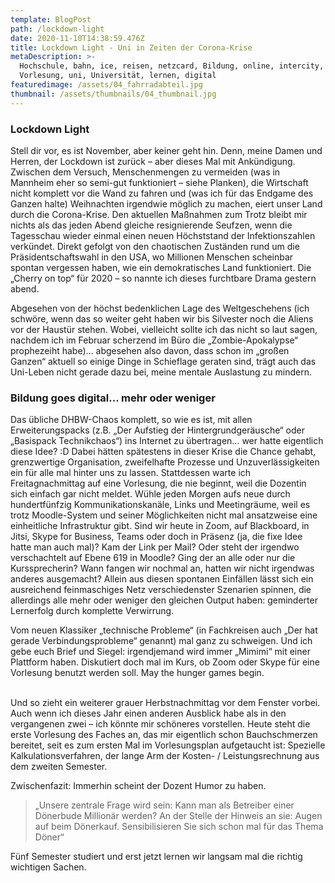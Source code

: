 ```yaml
---
template: BlogPost
path: /lockdown-light
date: 2020-11-10T14:38:59.476Z
title: Lockdown Light - Uni in Zeiten der Corona-Krise
metaDescription: >-
  Hochschule, bahn, ice, reisen, netzcard, Bildung, online, intercity,
  Vorlesung, uni, Universität, lernen, digital
featuredimage: /assets/04_fahrradabteil.jpg
thumbnail: /assets/thumbnails/04_thumbnail.jpg
---
```

### Lockdown Light

Stell dir vor, es ist November, aber keiner geht hin. Denn, meine Damen und Herren, der Lockdown ist zurück – aber dieses Mal mit Ankündigung. Zwischen dem Versuch, Menschenmengen zu vermeiden (was in Mannheim eher so semi-gut funktioniert – siehe Planken), die Wirtschaft nicht komplett vor die Wand zu fahren und (was ich für das Endgame des Ganzen halte) Weihnachten irgendwie möglich zu machen, eiert unser Land durch die Corona-Krise. Den aktuellen Maßnahmen zum Trotz bleibt mir nichts als das jeden Abend gleiche resignierende Seufzen, wenn die Tagesschau wieder einmal einen neuen Höchststand der Infektionszahlen verkündet. Direkt gefolgt von den chaotischen Zuständen rund um die Präsidentschaftswahl in den USA, wo Millionen Menschen scheinbar spontan vergessen haben, wie ein demokratisches Land funktioniert. Die „Cherry on top“ für 2020 – so nannte ich dieses furchtbare Drama gestern abend.



Abgesehen von der höchst bedenklichen Lage des Weltgeschehens (ich schwöre, wenn das so weiter geht haben wir bis Silvester noch die Aliens vor der Haustür stehen. Wobei, vielleicht sollte ich das nicht so laut sagen, nachdem ich im Februar scherzend im Büro die „Zombie-Apokalypse“ prophezeiht habe)… abgesehen also davon, dass schon im „großen Ganzen“ aktuell so einige Dinge in Schieflage geraten sind, trägt auch das Uni-Leben nicht gerade dazu bei, meine mentale Auslastung zu mindern.



### Bildung goes digital... mehr oder weniger

Das übliche DHBW-Chaos komplett, so wie es ist, mit allen Erweiterungspacks (z.B. „Der Aufstieg der Hintergrundgeräusche“ oder „Basispack Technikchaos“) ins Internet zu übertragen… wer hatte eigentlich diese Idee? :D Dabei hätten spätestens in dieser Krise die Chance gehabt, grenzwertige Organisation, zweifelhafte Prozesse und Unzuverlässigkeiten ein für alle mal hinter uns zu lassen. Stattdessen warte ich Freitagnachmittag auf eine Vorlesung, die nie beginnt, weil die Dozentin sich einfach gar nicht meldet. Wühle jeden Morgen aufs neue durch hundertfünfzig Kommunikationskanäle, Links und Meetingräume, weil es trotz Moodle-System und seiner Möglichkeiten nicht mal ansatzweise eine einheitliche Infrastruktur gibt. Sind wir heute in Zoom, auf Blackboard, in Jitsi, Skype for Business, Teams oder doch in Präsenz (ja, die fixe Idee hatte man auch mal)? Kam der Link per Mail? Oder steht der irgendwo verschachtelt auf Ebene 619 in Moodle? Ging der an alle oder nur die Kurssprecherin? Wann fangen wir nochmal an, hatten wir nicht irgendwas anderes ausgemacht? Allein aus diesen spontanen Einfällen lässt sich ein ausreichend feinmaschiges Netz verschiedenster Szenarien spinnen, die allerdings alle mehr oder weniger den gleichen Output haben: geminderter Lernerfolg durch komplette Verwirrung.

Vom neuen Klassiker „technische Probleme“ (in Fachkreisen auch „Der hat gerade Verbindungsprobleme“ genannt) mal ganz zu schweigen. Und ich gebe euch Brief und Siegel: irgendjemand wird immer „Mimimi“ mit einer Plattform haben. Diskutiert doch mal im Kurs, ob Zoom oder Skype für eine Vorlesung benutzt werden soll. May the hunger games begin.

\
Und so zieht ein weiterer grauer Herbstnachmittag vor dem Fenster vorbei. Auch wenn ich dieses Jahr einen anderen Ausblick habe als in den vergangenen zwei – ich könnte mir schöneres vorstellen. Heute steht die erste Vorlesung des Faches an, das mir eigentlich schon Bauchschmerzen bereitet, seit es zum ersten Mal im Vorlesungsplan aufgetaucht ist: Spezielle Kalkulationsverfahren, der lange Arm der Kosten- / Leistungsrechnung aus dem zweiten Semester.

Zwischenfazit: Immerhin scheint der Dozent Humor zu haben.

> „Unsere zentrale Frage wird sein: Kann man als Betreiber einer Dönerbude Millionär werden? An der Stelle der Hinweis an sie: Augen auf beim Dönerkauf. Sensibilisieren Sie sich schon mal für das Thema Döner“

Fünf Semester studiert und erst jetzt lernen wir langsam mal die richtig wichtigen Sachen.
